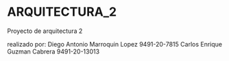 # ARQUITECTURA_2
Proyecto de arquitectura 2

realizado por:
Diego Antonio Marroquin Lopez 9491-20-7815
Carlos Enrique Guzman Cabrera 9491-20-13013
